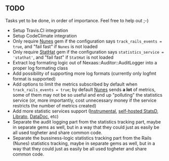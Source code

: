 ## TODO

Tasks yet to be done, in order of importance. Feel free to help out ;-)

- Setup Travis.CI integration
- Setup CodeClimate integration
- Only require [Nunes](https://github.com/jnunemaker/nunes) gem if the configuration says `track_rails_events = true`, and "fail fast" if `Nunes` is not loaded
- Only require [StatHat](https://github.com/patrickxb/stathat) gem if the configuration says `statistics_service = 'stathat'`, and "fail fast" if `StatHat` is not loaded
- Extract log formating logic out of Nexaas::Auditor::AuditLogger into a proper log formating class
- Add possibility of supporting more log formats (currently only logfmt format is supported)
- Add options to limit the metrics subscribed by default when `track_rails_events = true`; by default [Nunes](https://github.com/jnunemaker/nunes) sends **a lot** of metrics, some of them may not be so useful and end up "polluting" the statistics service (or, more importantly, cost unnecessary money if the service restricts the number of metrics created)
- Add more statistic services support ([Instrumental](https://instrumentalapp.com/), [self-hosted StatsD](https://github.com/etsy/statsd), [Librato](https://www.librato.com/), [DataDoc](https://www.datadoghq.com/), etc)
- Separate the audit logging part from the statistics tracking part, maybe in separate gems as well, but in a way that they could just as easily be all used togheter and share common code.
- Separate the bussiness-logic statistics tracking part from the Rails (Nunes) statistics tracking, maybe in separate gems as well, but in a way that they could just as easily be all used togheter and share common code.

